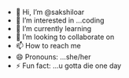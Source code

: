 - 👋 Hi, I’m @sakshiloar
- 👀 I’m interested in ...coding
- 🌱 I’m currently learning 
- 💞️ I’m looking to collaborate on 
- 📫 How to reach me 
- 😄 Pronouns: ...she/her
- ⚡ Fun fact: ...u gotta die one day 

<!---
sakshiloar/sakshiloar is a ✨ special ✨ repository because its `README.md` (this file) appears on your GitHub profile.
You can click the Preview link to take a look at your changes.
--->
